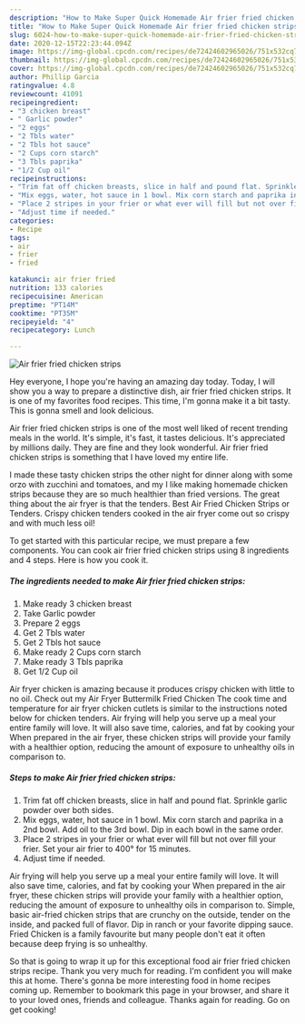 ```yaml
---
description: "How to Make Super Quick Homemade Air frier fried chicken strips"
title: "How to Make Super Quick Homemade Air frier fried chicken strips"
slug: 6024-how-to-make-super-quick-homemade-air-frier-fried-chicken-strips
date: 2020-12-15T22:23:44.094Z
image: https://img-global.cpcdn.com/recipes/de72424602965026/751x532cq70/air-frier-fried-chicken-strips-recipe-main-photo.jpg
thumbnail: https://img-global.cpcdn.com/recipes/de72424602965026/751x532cq70/air-frier-fried-chicken-strips-recipe-main-photo.jpg
cover: https://img-global.cpcdn.com/recipes/de72424602965026/751x532cq70/air-frier-fried-chicken-strips-recipe-main-photo.jpg
author: Phillip Garcia
ratingvalue: 4.8
reviewcount: 41091
recipeingredient:
- "3 chicken breast"
- " Garlic powder"
- "2 eggs"
- "2 Tbls water"
- "2 Tbls hot sauce"
- "2 Cups corn starch"
- "3 Tbls paprika"
- "1/2 Cup oil"
recipeinstructions:
- "Trim fat off chicken breasts, slice in half and pound flat. Sprinkle garlic powder over both sides."
- "Mix eggs, water, hot sauce in 1 bowl. Mix corn starch and paprika in a 2nd bowl. Add oil to the 3rd bowl. Dip in each bowl in the same order."
- "Place 2 stripes in your frier or what ever will fill but not over fill your frier. Set your air frier to 400° for 15 minutes."
- "Adjust time if needed."
categories:
- Recipe
tags:
- air
- frier
- fried

katakunci: air frier fried 
nutrition: 133 calories
recipecuisine: American
preptime: "PT14M"
cooktime: "PT35M"
recipeyield: "4"
recipecategory: Lunch

---
```



![Air frier fried chicken strips](https://img-global.cpcdn.com/recipes/de72424602965026/751x532cq70/air-frier-fried-chicken-strips-recipe-main-photo.jpg)

Hey everyone, I hope you're having an amazing day today. Today, I will show you a way to prepare a distinctive dish, air frier fried chicken strips. It is one of my favorites food recipes. This time, I'm gonna make it a bit tasty. This is gonna smell and look delicious.

Air frier fried chicken strips is one of the most well liked of recent trending meals in the world. It's simple, it's fast, it tastes delicious. It's appreciated by millions daily. They are fine and they look wonderful. Air frier fried chicken strips is something that I have loved my entire life.

I made these tasty chicken strips the other night for dinner along with some orzo with zucchini and tomatoes, and my I like making homemade chicken strips because they are so much healthier than fried versions. The great thing about the air fryer is that the tenders. Best Air Fried Chicken Strips or Tenders. Crispy chicken tenders cooked in the air fryer come out so crispy and with much less oil!


To get started with this particular recipe, we must prepare a few components. You can cook air frier fried chicken strips using 8 ingredients and 4 steps. Here is how you cook it.

<!--inarticleads1-->

##### The ingredients needed to make Air frier fried chicken strips:

1. Make ready 3 chicken breast
1. Take  Garlic powder
1. Prepare 2 eggs
1. Get 2 Tbls water
1. Get 2 Tbls hot sauce
1. Make ready 2 Cups corn starch
1. Make ready 3 Tbls paprika
1. Get 1/2 Cup oil


Air fryer chicken is amazing because it produces crispy chicken with little to no oil. Check out my Air Fryer Buttermilk Fried Chicken The cook time and temperature for air fryer chicken cutlets is similar to the instructions noted below for chicken tenders. Air frying will help you serve up a meal your entire family will love. It will also save time, calories, and fat by cooking your When prepared in the air fryer, these chicken strips will provide your family with a healthier option, reducing the amount of exposure to unhealthy oils in comparison to. 

<!--inarticleads2-->

##### Steps to make Air frier fried chicken strips:

1. Trim fat off chicken breasts, slice in half and pound flat. Sprinkle garlic powder over both sides.
1. Mix eggs, water, hot sauce in 1 bowl. Mix corn starch and paprika in a 2nd bowl. Add oil to the 3rd bowl. Dip in each bowl in the same order.
1. Place 2 stripes in your frier or what ever will fill but not over fill your frier. Set your air frier to 400° for 15 minutes.
1. Adjust time if needed.


Air frying will help you serve up a meal your entire family will love. It will also save time, calories, and fat by cooking your When prepared in the air fryer, these chicken strips will provide your family with a healthier option, reducing the amount of exposure to unhealthy oils in comparison to. Simple, basic air-fried chicken strips that are crunchy on the outside, tender on the inside, and packed full of flavor. Dip in ranch or your favorite dipping sauce. Fried Chicken is a family favourite but many people don&#39;t eat it often because deep frying is so unhealthy. 

So that is going to wrap it up for this exceptional food air frier fried chicken strips recipe. Thank you very much for reading. I'm confident you will make this at home. There's gonna be more interesting food in home recipes coming up. Remember to bookmark this page in your browser, and share it to your loved ones, friends and colleague. Thanks again for reading. Go on get cooking!
